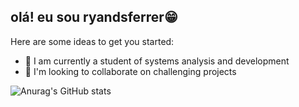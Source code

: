## olá! eu sou ryandsferrer😁


Here are some ideas to get you started:
- 🌱 I am currently a student of systems analysis and development
- 👯 I'm looking to collaborate on challenging projects

![Anurag's GitHub stats](https://github-readme-stats.vercel.app/api?username=anuraghazra&theme=tokyonight_icons=true)
